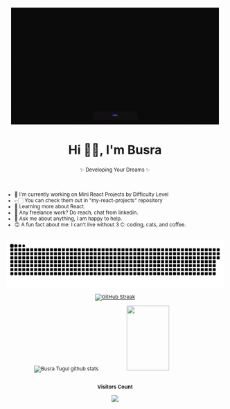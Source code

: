 <div align="center" width=480 height=270>

  ![Developer cat](./giphy.gif)

  # Hi 👋🏻, I'm Busra 
  <small>✨ Developing Your Dreams ✨


</div>
<br>

+ 💜  I'm currently working on Mini React Projects by Difficulty Level 
+  👉🏻  You can check them out in "my-react-projects" repository 
+  🌱  Learning more about React.
+  💼  Any freelance work? Do reach, chat from linkedin.
+  💬  Ask me about anything, i am happy to help.
+  🙃  A fun fact about me: I can't live without 3 C: coding, cats, and coffee.
  

 <br>
 
 <picture>
  <source media="(prefers-color-scheme: dark)" srcset="https://raw.githubusercontent.com/busratugul/busratugul/output/github-contribution-grid-snake-dark.svg">
  <source media="(prefers-color-scheme: light)" srcset="https://raw.githubusercontent.com/busratugul/busratugul/output/github-contribution-grid-snake.svg">
  <img alt="github contribution grid snake animation" src="https://raw.githubusercontent.com/busratugul/busratugul/output/github-contribution-grid-snake.svg">
</picture>
 
<!-- <p align="center"> <a href="https://www.w3.org/html/" target="_blank" rel="noreferrer"> <img src="https://raw.githubusercontent.com/devicons/devicon/master/icons/html5/html5-original-wordmark.svg" alt="html5" width="40" height="40"/> </a><a href="https://www.w3schools.com/css/" target="_blank" rel="noreferrer"> <img src="https://raw.githubusercontent.com/devicons/devicon/master/icons/css3/css3-original-wordmark.svg" alt="css3" width="40" height="40"/> </a>  <a href="https://developer.mozilla.org/en-US/docs/Web/JavaScript" target="_blank" rel="noreferrer"> <img src="https://raw.githubusercontent.com/devicons/devicon/master/icons/javascript/javascript-original.svg" alt="javascript" width="40" height="40"/> </a> <a href="https://reactjs.org/" target="_blank" rel="noreferrer"> <img src="https://raw.githubusercontent.com/devicons/devicon/master/icons/react/react-original-wordmark.svg" alt="react" width="40" height="40"/> </a> <a href="https://getbootstrap.com" target="_blank" rel="noreferrer"> <img src="https://raw.githubusercontent.com/devicons/devicon/master/icons/bootstrap/bootstrap-plain-wordmark.svg" alt="bootstrap" width="40" height="40"/> </a>  </p> -->



<div align="center">

[![GitHub Streak](https://github-readme-streak-stats.herokuapp.com?user=BusraTugul&theme=vision-friendly-dark)](https://git.io/streak-stats)


<div>  
  <img width="49%" height="150px" src="https://github-readme-stats.vercel.app/api?username=BusraTugul&show_icons=true&count_private=false&hide_border=true&title_color=9932CC&icon_color=9932CC&text_color=c9d1d9&bg_color=0d1117" alt="Busra Tugul github stats" /> 
  <img width="44%" height="150px" src="https://github-readme-stats.vercel.app/api/top-langs/?username=BusraTugul&layout=compact&hide_border=true&title_color=9932CC&text_color=EE82EE&bg_color=0d1117" />
  </div>
</div>


<div align="center">
<br><p align="centre"><b>Visitors Count</b></p>  
<p align="center"><img align="center" src="https://profile-counter.glitch.me/{BusraTugul}/count.svg" /></p> 
<br>
</div>



